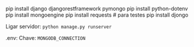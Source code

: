 pip install django djangorestframework pymongo
pip install python-dotenv
pip install mongoengine
pip install requests # para testes
pip install djongo


Ligar servidor:
`python manage.py runserver`

.env: Chave: `MONGODB_CONNECTION`